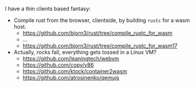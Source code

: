 I have a thin clients based fantasy:

*   Compile rust from the browser, clientside, by building `rustc` for a wasm host.
    *   <https://github.com/bjorn3/rust/tree/compile_rustc_for_wasm>
    *   ...
    *   <https://github.com/bjorn3/rust/tree/compile_rustc_for_wasm17>
*   Actually, rocks fall, everything gets tossed in a Linux VM?
    *   <https://github.com/leaningtech/webvm>
    *   <https://github.com/copy/v86>
    *   <https://github.com/ktock/container2wasm>
    *   <https://github.com/atrosinenko/qemujs>
